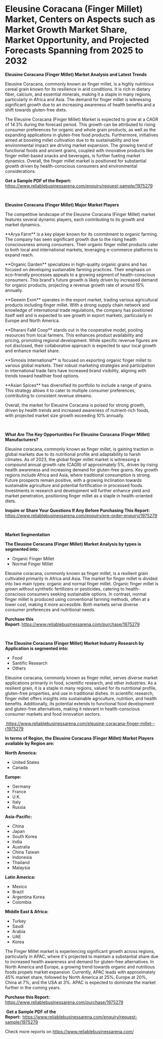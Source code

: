 <p><h1>Eleusine Coracana (Finger Millet) Market, Centers on Aspects such as Market Growth Market Share, Market Opportunity, and Projected Forecasts Spanning from 2025 to 2032</h1></p><p><strong>Eleusine Coracana (Finger Millet) Market Analysis and Latest Trends</strong></p>
<p><p>Eleusine Coracana, commonly known as finger millet, is a highly nutritious cereal grain known for its resilience in arid conditions. It is rich in dietary fiber, calcium, and essential minerals, making it a staple in many regions, particularly in Africa and Asia. The demand for finger millet is witnessing significant growth due to an increasing awareness of health benefits and a shift towards gluten-free diets. </p><p>The Eleusine Coracana (Finger Millet) Market is expected to grow at a CAGR of 14.3% during the forecast period. This growth can be attributed to rising consumer preferences for organic and whole grain products, as well as the expanding applications in gluten-free food products. Furthermore, initiatives aimed at boosting millet cultivation due to its sustainability and low environmental impact are driving market expansion. The growing trend of functional foods and ancient grains, coupled with innovative products like finger millet-based snacks and beverages, is further fueling market dynamics. Overall, the finger millet market is positioned for substantial growth driven by health-conscious consumers and environmental considerations.</p></p>
<p><strong>Get a Sample PDF of the Report:&nbsp;</strong> <a href="https://www.reliablebusinessarena.com/enquiry/request-sample/1975279?utm_campaign=2206&utm_medium=2&utm_source=Github&utm_content=ia&utm_term=07042025&utm_id=eleusine-coracana-finger-millet">https://www.reliablebusinessarena.com/enquiry/request-sample/1975279</a></p>
<p>&nbsp;</p>
<p><strong>Eleusine Coracana (Finger Millet) Major Market Players</strong></p>
<p><p>The competitive landscape of the Eleusine Coracana (Finger Millet) market features several dynamic players, each contributing to its growth and market dynamics.</p><p>**Arya Farm** is a key player known for its commitment to organic farming. The company has seen significant growth due to the rising health consciousness among consumers. Their organic finger millet products cater to both local and international markets, leveraging e-commerce platforms to expand reach.</p><p>**Organic Garden** specializes in high-quality organic grains and has focused on developing sustainable farming practices. Their emphasis on eco-friendly processes appeals to a growing segment of health-conscious consumers. This brand's future growth is likely driven by increased demand for organic products, projecting a revenue growth rate of around 15% annually.</p><p>**Geewin Exim** operates in the export market, trading various agricultural products including finger millet. With a strong supply chain network and knowledge of international trade regulations, the company has positioned itself well and is expected to see growth in export markets, particularly in Europe and North America.</p><p>**Dharani FaM Coop** stands out in the cooperative model, pooling resources from local farmers. This enhances product availability and pricing, promoting regional development. While specific revenue figures are not disclosed, their collaborative approach is expected to spur local growth and enhance market share.</p><p>**Simosis International** is focused on exporting organic finger millet to various global markets. Their robust marketing strategies and participation in international trade fairs have increased brand visibility, aligning with trends toward healthier food options.</p><p>**Asian Spices** has diversified its portfolio to include a range of grains. This strategy allows it to cater to multiple consumer preferences, contributing to consistent revenue streams.</p><p>Overall, the market for Eleusine Coracana is poised for strong growth, driven by health trends and increased awareness of nutrient-rich foods, with projected market size growth exceeding 10% annually.</p></p>
<p>&nbsp;</p>
<p><strong>What Are The Key Opportunities For Eleusine Coracana (Finger Millet) Manufacturers?</strong></p>
<p><p>Eleusine coracana, commonly known as finger millet, is gaining traction in global markets due to its nutritional profile and adaptability to harsh climates. As of 2023, the global finger millet market is witnessing a compound annual growth rate (CAGR) of approximately 5%, driven by rising health awareness and increasing demand for gluten-free grains. Key growth regions include Africa and Asia, where traditional consumption is strong. Future prospects remain positive, with a growing inclination towards sustainable agriculture and potential fortification in processed foods. Investments in research and development will further enhance yield and market penetration, positioning finger millet as a staple in health-oriented diets.</p></p>
<p><strong>Inquire or Share Your Questions If Any Before Purchasing This Report:</strong> <a href="https://www.reliablebusinessarena.com/enquiry/pre-order-enquiry/1975279?utm_campaign=2206&utm_medium=2&utm_source=Github&utm_content=ia&utm_term=07042025&utm_id=eleusine-coracana-finger-millet">https://www.reliablebusinessarena.com/enquiry/pre-order-enquiry/1975279</a></p>
<p>&nbsp;</p>
<p><strong>Market Segmentation</strong></p>
<p><strong>The Eleusine Coracana (Finger Millet) Market Analysis by types is segmented into:</strong></p>
<p><ul><li>Organic Finger Millet</li><li>Normal Finger Millet</li></ul></p>
<p><p>Eleusine coracana, commonly known as finger millet, is a resilient grain cultivated primarily in Africa and Asia. The market for finger millet is divided into two main types: organic and normal finger millet. Organic finger millet is grown without synthetic fertilizers or pesticides, catering to health-conscious consumers seeking sustainable options. In contrast, normal finger millet is produced using conventional farming methods, often at a lower cost, making it more accessible. Both markets serve diverse consumer preferences and nutritional needs.</p></p>
<p><strong>Purchase this Report:&nbsp;</strong><a href="https://www.reliablebusinessarena.com/purchase/1975279?utm_campaign=2206&utm_medium=2&utm_source=Github&utm_content=ia&utm_term=07042025&utm_id=eleusine-coracana-finger-millet">https://www.reliablebusinessarena.com/purchase/1975279</a></p>
<p>&nbsp;</p>
<p><strong>The Eleusine Coracana (Finger Millet) Market Industry Research by Application is segmented into:</strong></p>
<p><ul><li>Food</li><li>Santific Research</li><li>Others</li></ul></p>
<p><p>Eleusine coracana, commonly known as finger millet, serves diverse market applications primarily in food, scientific research, and other industries. As a resilient grain, it is a staple in many regions, valued for its nutritional profile, gluten-free properties, and use in traditional dishes. In scientific research, finger millet offers insights into sustainable agriculture, nutrition, and health benefits. Additionally, its potential extends to functional food development and gluten-free alternatives, making it relevant in health-conscious consumer markets and food innovation sectors.</p></p>
<p><a href="https://www.reliablebusinessarena.com/eleusine-coracana-finger-millet--r1975279?utm_campaign=2206&utm_medium=2&utm_source=Github&utm_content=ia&utm_term=07042025&utm_id=eleusine-coracana-finger-millet">&nbsp;https://www.reliablebusinessarena.com/eleusine-coracana-finger-millet--r1975279</a></p>
<p><strong>In terms of Region, the Eleusine Coracana (Finger Millet) Market Players available by Region are:</strong></p>
<p>
    <p> <strong> North America: </strong>
        <ul>
            <li>United States</li>
            <li>Canada</li>
        </ul>
        </p> 
    <p> <strong> Europe: </strong>
        <ul>
            <li>Germany</li>
            <li>France</li>
            <li>U.K.</li>
            <li>Italy</li>
            <li>Russia</li>
        </ul>
        </p> 
    <p> <strong> Asia-Pacific: </strong>
        <ul>
            <li>China</li>
            <li>Japan</li>
            <li>South Korea</li>
            <li>India</li>
            <li>Australia</li>
            <li>China Taiwan</li>
            <li>Indonesia</li>
            <li>Thailand</li>
            <li>Malaysia</li>
        </ul>
        </p> 
    <p> <strong> Latin America: </strong>
        <ul>
            <li>Mexico</li>
            <li>Brazil</li>
            <li>Argentina Korea</li>
            <li>Colombia</li>
        </ul>
        </p> 
    <p> <strong> Middle East & Africa: </strong>
        <ul>
            <li>Turkey</li>
            <li>Saudi</li>
            <li>Arabia</li>
            <li>UAE</li>
            <li>Korea</li>
        </ul>
    </p>
    </p>
<p><p>The Finger Millet market is experiencing significant growth across regions, particularly in APAC, where it's projected to maintain a substantial share due to increased health awareness and demand for gluten-free alternatives. In North America and Europe, a growing trend towards organic and nutritious foods propels market expansion. Currently, APAC leads with approximately 45% market share, followed by North America at 25%, Europe at 20%, China at 7%, and the USA at 3%. APAC is expected to dominate the market further in the coming years.</p></p>
<p><strong>Purchase this Report: </strong><a href="https://www.reliablebusinessarena.com/purchase/1975279?utm_campaign=2206&utm_medium=2&utm_source=Github&utm_content=ia&utm_term=07042025&utm_id=eleusine-coracana-finger-millet">https://www.reliablebusinessarena.com/purchase/1975279</a></p>
<p>&nbsp;<strong>Get a Sample PDF of the Report:&nbsp;&nbsp;</strong><a href="https://www.reliablebusinessarena.com/enquiry/request-sample/1975279?utm_campaign=2206&utm_medium=2&utm_source=Github&utm_content=ia&utm_term=07042025&utm_id=eleusine-coracana-finger-millet">https://www.reliablebusinessarena.com/enquiry/request-sample/1975279</a></p>
<p><strong></strong></p>
<p>Check more reports on <a href="https://www.reliablebusinessarena.com/?utm_campaign=2206&utm_medium=2&utm_source=Github&utm_content=ia&utm_term=07042025&utm_id=eleusine-coracana-finger-millet">https://www.reliablebusinessarena.com/</a></p>